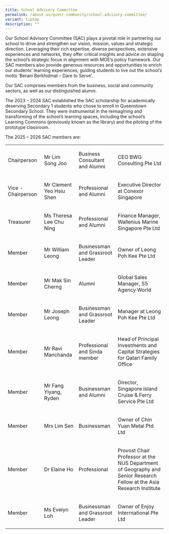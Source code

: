 ```yaml
---
title: School Advisory Committee
permalink: /about-us/quest-community/school-advisory-committee/
variant: tiptap
description: ""
---
```

<p>Our School Advisory Committee (SAC) plays a pivotal role in partnering
our school to drive and strengthen our vision, mission, values and strategic
direction. Leveraging their rich expertise, diverse perspectives, extensive
experiences and networks, they offer critical insights and advice on shaping
the school’s strategic focus in alignment with MOE’s policy framework.
Our SAC members also provide generous resources and opportunities to enrich
our students’ learning experiences, guiding students to live out the school’s
motto ‘Berani Berkhidmat – Dare to Serve’.</p>
<p>Our SAC comprises members from the business, social and community sectors,
as well as our distinguished alumni.</p>
<p>The 2023 – 2024 SAC established the SAC scholarship for academically deserving
Secondary 1 students who chose to enroll in Queenstown Secondary School.
They were instrumental in the reimagining and transforming of the school’s
learning spaces, including the school’s Learning Commons (previously known
as the library) and the piloting of the prototype classroom.</p>
<p>The 2025 – 2026 SAC members are:</p>
<table style="minWidth: 100px">
<colgroup>
<col>
<col>
<col>
<col>
</colgroup>
<tbody>
<tr>
<td rowspan="1" colspan="1">
<p>Chairperson&nbsp;</p>
</td>
<td rowspan="1" colspan="1">
<p>Mr Lim Song Joo</p>
</td>
<td rowspan="1" colspan="1">
<p>Business Consultant and Alumni</p>
</td>
<td rowspan="1" colspan="1">
<p>CEO BWG Consulting Pte Ltd</p>
</td>
</tr>
<tr>
<td rowspan="1" colspan="1">
<p>Vice - Chairperson</p>
</td>
<td rowspan="1" colspan="1">
<p>Mr Clement Yeo Hsiu Shen</p>
</td>
<td rowspan="1" colspan="1">
<p>Professional and Alumni</p>
</td>
<td rowspan="1" colspan="1">
<p>Executive Director at Conexor Singapore</p>
</td>
</tr>
<tr>
<td rowspan="1" colspan="1">
<p>Treasurer</p>
</td>
<td rowspan="1" colspan="1">
<p>Ms Theresa Lee Chu Ning</p>
</td>
<td rowspan="1" colspan="1">
<p>Professional and Alumni</p>
</td>
<td rowspan="1" colspan="1">
<p>Finance Manager, Wallenius Marine Singapore Pte Ltd</p>
</td>
</tr>
<tr>
<td rowspan="1" colspan="1">
<p>Member</p>
</td>
<td rowspan="1" colspan="1">
<p>Mr William Leong</p>
</td>
<td rowspan="1" colspan="1">
<p>Businessman and Grassroot Leader</p>
</td>
<td rowspan="1" colspan="1">
<p>Owner of Leong Poh Kee Pte Ltd</p>
</td>
</tr>
<tr>
<td rowspan="1" colspan="1">
<p>Member</p>
</td>
<td rowspan="1" colspan="1">
<p>Mr Mak Sin Cherng</p>
</td>
<td rowspan="1" colspan="1">
<p>Alumni</p>
</td>
<td rowspan="1" colspan="1">
<p>Global Sales Manager, S5 Agency World&nbsp;</p>
</td>
</tr>
<tr>
<td rowspan="1" colspan="1">
<p>Member</p>
</td>
<td rowspan="1" colspan="1">
<p>Mr Joseph Leong</p>
</td>
<td rowspan="1" colspan="1">
<p>Businessman and Grassroot Leader</p>
</td>
<td rowspan="1" colspan="1">
<p>Manager at Leong Poh Kee Pte Ltd</p>
</td>
</tr>
<tr>
<td rowspan="1" colspan="1">
<p>Member</p>
</td>
<td rowspan="1" colspan="1">
<p>Mr Ravi Manchanda</p>
</td>
<td rowspan="1" colspan="1">
<p>Professional&nbsp; and Sinda member</p>
</td>
<td rowspan="1" colspan="1">
<p>Head of Principal Investments and Capital Strategies for Qatari Family
Office</p>
</td>
</tr>
<tr>
<td rowspan="1" colspan="1">
<p>Member</p>
</td>
<td rowspan="1" colspan="1">
<p>Mr Fang Yiyang, Ryden</p>
</td>
<td rowspan="1" colspan="1">
<p>Businessman and Alumni</p>
</td>
<td rowspan="1" colspan="1">
<p>Director, Singapore Island Cruise &amp; Ferry Service Pte Ltd</p>
</td>
</tr>
<tr>
<td rowspan="1" colspan="1">
<p>Member</p>
</td>
<td rowspan="1" colspan="1">
<p>Mrs Lim Sen</p>
</td>
<td rowspan="1" colspan="1">
<p>Businessman</p>
</td>
<td rowspan="1" colspan="1">
<p>Owner of Chin Yuan Metal Ptd Ltd</p>
</td>
</tr>
<tr>
<td rowspan="1" colspan="1">
<p>Member</p>
</td>
<td rowspan="1" colspan="1">
<p>Dr Elaine Ho</p>
</td>
<td rowspan="1" colspan="1">
<p>Professional</p>
</td>
<td rowspan="1" colspan="1">
<p>Provost Chair Professor at the NUS Department of Geography and Senior
Research Fellow at the Asia Research Institute</p>
</td>
</tr>
<tr>
<td rowspan="1" colspan="1">
<p>Member</p>
</td>
<td rowspan="1" colspan="1">
<p>Ms Evelyn Loh</p>
</td>
<td rowspan="1" colspan="1">
<p>Businessman and Grassroot Leader</p>
</td>
<td rowspan="1" colspan="1">
<p>Owner of Enjoy Interrnational Pte Ltd&nbsp;</p>
</td>
</tr>
</tbody>
</table>
<p></p>